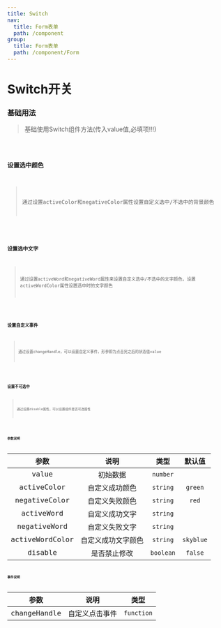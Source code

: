 ```yaml
---
title: Switch
nav:
  title: Form表单
  path: /component
group:
  title: Form表单
  path: /component/Form
---
```


# Switch开关

### 基础用法

> 基础使用Switch组件方法(传入value值,必填项!!!)

<code src="./demo/demo1.jsx"/>

### 设置选中颜色

> 通过设置activeColor和negativeColor属性设置自定义选中/不选中的背景颜色

<code src="./demo/demo2.jsx"/>

### 设置选中文字

> 通过设置activeWord和negativeWord属性来设置自定义选中/不选中的文字颜色，设置activeWordColor属性设置选中时的文字颜色

<code src="./demo/demo3.jsx"/>

### 设置自定义事件

> 通过设置changeHandle，可以设置自定义事件，形参即为点击完之后的状态值value

<code src="./demo/demo4.jsx"/>

### 设置不可选中

> 通过设置disable属性，可以设置组件是否可选属性

<code src="./demo/demo5.jsx"/>

### 参数说明

| 参数 | 说明 | 类型 |  默认值 |
| :-: | :-: | :-: |  :-: |
| value | 初始数据 | `number` |
| activeColor | 自定义成功颜色 | `string` | `green` |
| negativeColor | 自定义失败颜色 | `string` | `red` |
| activeWord | 自定义成功文字 | `string` | 
| negativeWord | 自定义失败文字 | `string` | 
| activeWordColor | 自定义成功文字颜色 | `string` | `skyblue` |
| disable | 是否禁止修改 | `boolean` | `false` |



### 事件说明

|    参数     |   说明   |    类型    |
| :---------: | :------: | :--------:  |
| changeHandle | 自定义点击事件 | `function` |